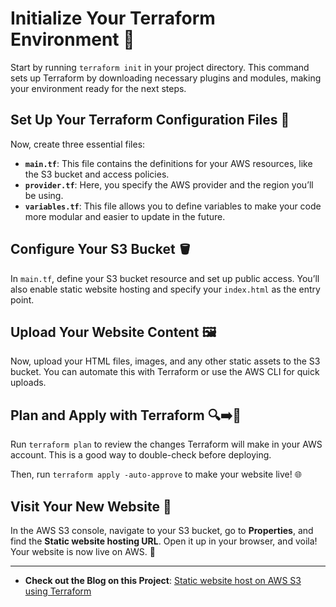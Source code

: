 # Initialize Your Terraform Environment 🔄

Start by running `terraform init` in your project directory. This command sets up Terraform by downloading necessary plugins and modules, making your environment ready for the next steps.

## Set Up Your Terraform Configuration Files 📂

Now, create three essential files:

- **`main.tf`**: This file contains the definitions for your AWS resources, like the S3 bucket and access policies.
- **`provider.tf`**: Here, you specify the AWS provider and the region you’ll be using.
- **`variables.tf`**: This file allows you to define variables to make your code more modular and easier to update in the future.

## Configure Your S3 Bucket 🪣

In `main.tf`, define your S3 bucket resource and set up public access. You’ll also enable static website hosting and specify your `index.html` as the entry point.

## Upload Your Website Content 🖼️

Now, upload your HTML files, images, and any other static assets to the S3 bucket. You can automate this with Terraform or use the AWS CLI for quick uploads.

## Plan and Apply with Terraform 🔍➡️🚀

Run `terraform plan` to review the changes Terraform will make in your AWS account. This is a good way to double-check before deploying.

Then, run `terraform apply -auto-approve` to make your website live! 🌐

## Visit Your New Website 🎉

In the AWS S3 console, navigate to your S3 bucket, go to **Properties**, and find the **Static website hosting URL**. Open it up in your browser, and voila! Your website is now live on AWS. 🎊

---

- **Check out the Blog on this Project**: [Static website host on AWS S3 using Terraform](https://biswanathsah.hashnode.dev/clouddevops-project-2)
